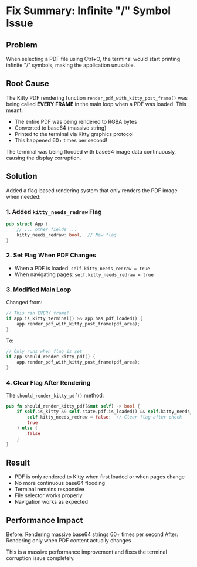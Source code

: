 # Fix Summary: Infinite "/" Symbol Issue

## Problem
When selecting a PDF file using Ctrl+O, the terminal would start printing infinite "/" symbols, making the application unusable.

## Root Cause
The Kitty PDF rendering function `render_pdf_with_kitty_post_frame()` was being called **EVERY FRAME** in the main loop when a PDF was loaded. This meant:
- The entire PDF was being rendered to RGBA bytes
- Converted to base64 (massive string)
- Printed to the terminal via Kitty graphics protocol
- This happened 60+ times per second!

The terminal was being flooded with base64 image data continuously, causing the display corruption.

## Solution
Added a flag-based rendering system that only renders the PDF image when needed:

### 1. Added `kitty_needs_redraw` Flag
```rust
pub struct App {
    // ... other fields ...
    kitty_needs_redraw: bool,  // New flag
}
```

### 2. Set Flag When PDF Changes
- When a PDF is loaded: `self.kitty_needs_redraw = true`
- When navigating pages: `self.kitty_needs_redraw = true`

### 3. Modified Main Loop
Changed from:
```rust
// This ran EVERY frame!
if app.is_kitty_terminal() && app.has_pdf_loaded() {
    app.render_pdf_with_kitty_post_frame(pdf_area);
}
```

To:
```rust
// Only runs when flag is set
if app.should_render_kitty_pdf() {
    app.render_pdf_with_kitty_post_frame(pdf_area);
}
```

### 4. Clear Flag After Rendering
The `should_render_kitty_pdf()` method:
```rust
pub fn should_render_kitty_pdf(&mut self) -> bool {
    if self.is_kitty && self.state.pdf.is_loaded() && self.kitty_needs_redraw {
        self.kitty_needs_redraw = false;  // Clear flag after check
        true
    } else {
        false
    }
}
```

## Result
- PDF is only rendered to Kitty when first loaded or when pages change
- No more continuous base64 flooding
- Terminal remains responsive
- File selector works properly
- Navigation works as expected

## Performance Impact
Before: Rendering massive base64 strings 60+ times per second
After: Rendering only when PDF content actually changes

This is a massive performance improvement and fixes the terminal corruption issue completely.